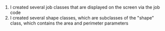 1) I created several job classes that are displayed on the screen via the job code
2) I created several shape classes, which are subclasses of the "shape" class, which contains the area and perimeter parameters
